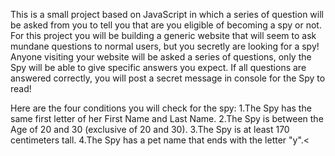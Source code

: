 This is a small project based on JavaScript in which a series of question will be asked from you to tell you that are you eligible of becoming a spy or not. For this project you will be building a generic website that will seem to ask mundane questions to normal users, but you secretly are looking for a spy! Anyone visiting your website will be asked a series of questions, only the Spy will be able to give specific answers you expect. If all questions are answered correctly, you will post a secret message in console for the Spy to read!

  Here are the four conditions you will check for the spy:
  1.The Spy has the same first letter of her First Name and Last Name.
  2.The Spy is between the Age of 20 and 30 (exclusive of 20 and 30).
  3.The Spy is at least 170 centimeters tall.
  4.The Spy has a pet name that ends with the letter "y".<
